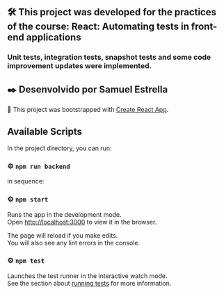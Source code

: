## 🛠️ This project was developed for the practices of the course: React: Automating tests in front-end applications

### Unit tests, integration tests, snapshot tests and some code improvement updates were implemented.

## ✒️ Desenvolvido por Samuel Estrella

🔩 This project was bootstrapped with [Create React App](https://github.com/facebook/create-react-app).

## Available Scripts

In the project directory, you can run:

### ⚙️ `npm run backend `

in sequence:

### ⚙️ `npm start`

Runs the app in the development mode.<br />
Open [http://localhost:3000](http://localhost:3000) to view it in the browser.

The page will reload if you make edits.<br />
You will also see any lint errors in the console.

### ⚙️ `npm test`

Launches the test runner in the interactive watch mode.<br />
See the section about [running tests](https://facebook.github.io/create-react-app/docs/running-tests) for more information.
